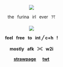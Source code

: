 <p align="center"
  
![](https://komarev.com/ghpvc/?username=mymsuns&color=BAEBD4&label=✦)

<p align="center">
  the⠀furina⠀irl⠀ever⠀ꔫ
  <h4 align="center">
  <img src="https://github.com/user-attachments/assets/3af186b1-bdba-4bfb-852f-2eec414c8dc4"/>
</p>
<p align="center"> feel⠀free⠀to⠀int ‎╱ ‎c+h⠀!</p>
<p align="center"> mostly⠀afk⠀𓏵⠀w2i </p>

<p align="center"
  
[strawpage](https://suamym.straw.page)⠀⠀[twt](https://x.com/mymsuns)

</p>
<br>
